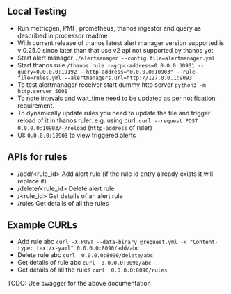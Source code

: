 ## Local Testing

- Run metricgen, PMF, prometheus, thanos ingestor and query as described in processor readme
- With current release of thanos latest alert manager version supported is v 0.25.0  since later than that use v2 api not supported by thanos yet
- Start alert manager `./alertmanager --config.file=alertmanager.yml`
- Start thanos rule `/thanos rule --grpc-address=0.0.0.0:30901 --query=0.0.0.0:19192 --http-address="0.0.0.0:10903" --rule-file=rules.yml --alertmanagers.url=http://127.0.0.1:9093`
- To test alertmanager receiver start dummy http server `python3 -m http.server 5001`
- To note intevals and wait\_time need to be updated as per notification requirement.
- To dynamically update rules you need to update the file and trigger reload of it in thanos ruler. e.g. using curl: `curl --request POST 0.0.0.0:10903/-/reload` (`http-address` of ruler)
- UI: `0.0.0.0:10903` to view triggered alerts

## APIs for rules
- /add/\<rule\_id\> Add alert rule (if the rule id entry already exists it will replace it)
- /delete/\<rule\_id\> Delete alert rule
- /\<rule\_id\> Get details of an alert rule
- /rules Get details of all the rules

## Example CURLs
- Add rule abc `curl -X POST --data-binary @request.yml -H "Content-type: text/x-yaml" 0.0.0.0:8090/add/abc`
- Delete rule abc `curl  0.0.0.0:8090/delete/abc`
- Get details of rule abc `curl  0.0.0.0:8090/abc`
- Get details of all the rules `curl  0.0.0.0:8090/rules`

TODO: Use swagger for the above documentation

